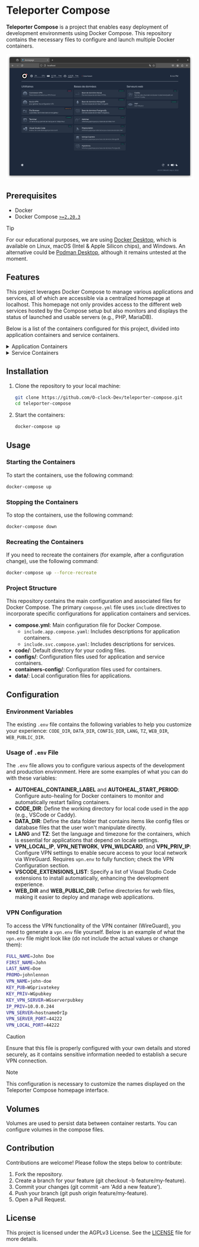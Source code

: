 # Teleporter Compose

**Teleporter Compose** is a project that enables easy deployment of development environments using Docker Compose. This repository contains the necessary files to configure and launch multiple Docker containers.

![Screenshot of Teleporter Compose homepage](docs/images/presentation_teleporter-compose.png)

## Prerequisites

- Docker
- Docker Compose [`>=2.20.3`](https://docs.docker.com/compose/multiple-compose-files/include/)

> [!TIP]
> For our educational purposes, we are using [Docker Desktop](https://www.docker.com/products/docker-desktop/), which is available on Linux, macOS (Intel & Apple Silicon chips), and Windows. An alternative could be [Podman Desktop](https://podman-desktop.io/), although it remains untested at the moment.

## Features

This project leverages Docker Compose to manage various applications and services, all of which are accessible via a centralized homepage at localhost. This homepage not only provides access to the different web services hosted by the Compose setup but also monitors and displays the status of launched and usable servers (e.g., PHP, MariaDB).

Below is a list of the containers configured for this project, divided into application containers and service containers.

<details>

<summary>Application Containers</summary>

### Application Containers

1. **Dashboard (Homepage)**
    - **Container Name**: `teleporter-homepage`
    - **Image**: `ghcr.io/gethomepage/homepage:latest`
    - **Description**: Provides a central dashboard for the Teleporter system.
    - **Key Features**:
        - Customizable user interface based on environment variables.
        - Integrates with VPN setup.

2. **File Browser**
    - **Container Name**: `teleporter-filebrowser`
    - **Image**: `oclock/teleporter-filebrowser:latest`
    - **Description**: A simple file browser for managing files within the system.
    - **Key Features**:
        - No authentication required.
        - Integrates with local `CODE_DIR`, `DATA_DIR`, and `CONFIG_DIR`.

3. **Terminal**
    - **Container Name**: `teleporter-terminal`
    - **Image**: `oclock/teleporter-terminal:latest`
    - **Description**: Provides terminal access within a web interface.
    - **Key Features**:
        - Supports various environment configurations.
        - Integrates with Docker socket for extended functionalities.

4. **Web Server (Caddy)**
    - **Container Name**: `teleporter-caddyserver`
    - **Image**: `caddy:2.7.6`
    - **Description**: A versatile web server for hosting web applications.
    - **Key Features**:
        - Health checks to ensure server reliability.
        - Customizable through Caddyfile and environment variables.

5. **DBMS Access (Adminer)**
    - **Container Name**: `teleporter-adminer`
    - **Image**: `adminer:4.8.1`
    - **Description**: A database management tool for MariaDB.
    - **Key Features**:
        - Pre-configured with MariaDB settings.
        - Uses Dracula theme for UI.

6. **DBMS Access (PHPmyAdmin)**
    - **Container Name**: `teleporter-phpmyadmin`
    - **Image**: `oclock/teleporter-phpmyadmin:latest`
    - **Description**: Another database management tool, primarily for MySQL/MariaDB.
    - **Key Features**:
        - Configured with root user access.
        - Automatically restarts on failure.

7. **DBMS Access (MongoExpress)**
    - **Container Name**: `teleporter-mongo-express`
    - **Image**: `mongo-express:1.0.2-20-alpine3.19`
    - **Description**: A web-based MongoDB administration interface.
    - **Key Features**:
        - Admin access enabled.
        - Base URL configured for easy access.

8. **VSCode Server**
    - **Container Name**: `teleporter-vscode`
    - **Image**: `linuxserver/code-server:4.21.2`
    - **Description**: A web-based Visual Studio Code instance.
    - **Key Features**:
        - Supports a list of pre-installed extensions.
        - Integrates with local code directory.

</details>

<details>

<summary>Service Containers</summary>

### Service Containers

1. **WireGuard VPN**
    - **Container Name**: `teleporter-vpn`
    - **Image**: `oclock/teleporter-vpn:66b5ee9ca3a7676383cbf4be037bece1d336e23f`
    - **Description**: Provides secure VPN access using WireGuard.
    - **Key Features**:
        - Configurable via `vpn.env`.
        - Health checks to ensure VPN connectivity.

2. **AutoHeal Service**
    - **Container Name**: `teleporter-autoheal`
    - **Image**: `willfarrell/autoheal`
    - **Description**: Monitors and automatically restarts failing containers.
    - **Key Features**:
        - Uses Docker socket for container management.
        - Always restarts on failure.

3. **Reverse Proxy (HAProxy)**
    - **Container Name**: `teleporter-haproxy`
    - **Image**: `haproxy:lts-alpine`
    - **Description**: A high-performance reverse proxy server.
    - **Key Features**:
        - Customizable with HAProxy configuration.
        - Integrates with VPN setup for seamless routing.

4. **DBMS (MariaDB)**
    - **Container Name**: `teleporter-mariaDB`
    - **Image**: `mariadb:11.3.2`
    - **Description**: Provides MariaDB database services.
    - **Key Features**:
        - Pre-configured with root password.
        - Health checks to ensure database availability.

5. **DBMS (MongoDB)**
    - **Container Name**: `teleporter-mongodb`
    - **Image**: `mongo:7.0`
    - **Description**: Provides MongoDB database services.
    - **Key Features**:
        - Configured with root user credentials.
        - Integrates with Mongo Express for management.

6. **DBMS (PostgreSQL)**
    - **Container Name**: `teleporter-postgres`
    - **Image**: `postgres:16.2`
    - **Description**: Provides PostgreSQL database services.
    - **Key Features**:
        - Configured with default password.
        - Always restarts on failure.

7. **Node.js Environment**
    - **Container Name**: `teleporter-node`
    - **Image**: `node:20`
    - **Description**: Provides a Node.js runtime environment.
    - **Key Features**:
        - Ports exposed for development.
        - Integrates with local node directory.

8. **PHP Environment**
    - **Container Name**: `teleporter-php`
    - **Image**: `php:8.3-fpm-alpine`
    - **Description**: Provides a PHP runtime environment.
    - **Key Features**:
        - Integrates with local web directory.
        - Supports FPM for fast processing.

9. **Template Config**
    - **Container Name**: `teleporter-templating-config`
    - **Image**: `oclock/teleporter-templating-config:latest`
    - **Description**: Manages templated configurations.
    - **Key Features**:
        - Configurable via environment variables.
        - Integrates with local config directory.

</details>

## Installation

1. Clone the repository to your local machine:
    ```bash
    git clone https://github.com/O-clock-Dev/teleporter-compose.git
    cd teleporter-compose
    ```

2. Start the containers:
    ```bash
    docker-compose up
    ```

## Usage

### Starting the Containers

To start the containers, use the following command:
```bash
docker-compose up
```

### Stopping the Containers

To stop the containers, use the following command:

```bash
docker-compose down
```

### Recreating the Containers

If you need to recreate the containers (for example, after a configuration change), use the following command:

```bash
docker-compose up --force-recreate
```

### Project Structure

This repository contains the main configuration and associated files for Docker Compose. The primary `compose.yml` file uses `include` directives to incorporate specific configurations for application containers and services.

- **compose.yml**: Main configuration file for Docker Compose.
    - `include.app.compose.yaml`: Includes descriptions for application containers.
    - `include.svc.compose.yaml`: Includes descriptions for services.
- **code/**: Default directory for your coding files.
- **configs/**: Configuration files used for application and service containers.
- **containers-config/**: Configuration files used for containers.
- **data/**: Local configuration files for applications.

## Configuration

### Environment Variables

The existing `.env` file contains the following variables to help you customize your experience: `CODE_DIR`, `DATA_DIR`, `CONFIG_DIR`, `LANG`, `TZ`, `WEB_DIR`, `WEB_PUBLIC_DIR`.

### Usage of `.env` File

The `.env` file allows you to configure various aspects of the development and production environment. Here are some examples of what you can do with these variables:

- **AUTOHEAL_CONTAINER_LABEL** and **AUTOHEAL_START_PERIOD**: Configure auto-healing for Docker containers to monitor and automatically restart failing containers.
- **CODE_DIR**: Define the working directory for local code used in the app (e.g., VSCode or Caddy).
- **DATA_DIR**: Define the data folder that contains items like config files or database files that the user won't manipulate directly.
- **LANG** and **TZ**: Set the language and timezone for the containers, which is essential for applications that depend on locale settings.
- **VPN_LOCAL_IP**, **VPN_NETWORK**, **VPN_WILDCARD**, and **VPN_PRIV_IP**: Configure VPN settings to enable secure access to your local network via WireGuard. Requires `vpn.env` to fully function; check the VPN Configuration section.
- **VSCODE_EXTENSIONS_LIST**: Specify a list of Visual Studio Code extensions to install automatically, enhancing the development experience.
- **WEB_DIR** and **WEB_PUBLIC_DIR**: Define directories for web files, making it easier to deploy and manage web applications.

### VPN Configuration

To access the VPN functionality of the VPN container (WireGuard), you need to generate a `vpn.env` file yourself. Below is an example of what the `vpn.env` file might look like (do not include the actual values or change them):

```bash
FULL_NAME=John Doe
FIRST_NAME=John
LAST_NAME=Doe
PROMO=johnlennon
VPN_NAME=john-doe
KEY_PUB=WGprivatekey
KEY_PRIV=WGpubkey
KEY_VPN_SERVER=WGserverpubkey
IP_PRIV=10.0.0.244
VPN_SERVER=hostnameOrIp
VPN_SERVER_PORT=44222
VPN_LOCAL_PORT=44222
```

> [!CAUTION]
> Ensure that this file is properly configured with your own details and stored securely, as it contains sensitive information needed to establish a secure VPN connection.

> [!NOTE] 
> This configuration is necessary to customize the names displayed on the Teleporter Compose homepage interface.

## Volumes

Volumes are used to persist data between container restarts. You can configure volumes in the compose files.

## Contribution

Contributions are welcome! Please follow the steps below to contribute:

1. Fork the repository.
2. Create a branch for your feature (git checkout -b feature/my-feature).
3. Commit your changes (git commit -am 'Add a new feature').
4. Push your branch (git push origin feature/my-feature).
5. Open a Pull Request.

## License

This project is licensed under the AGPLv3 License. See the [LICENSE](LICENSE) file for more details.
